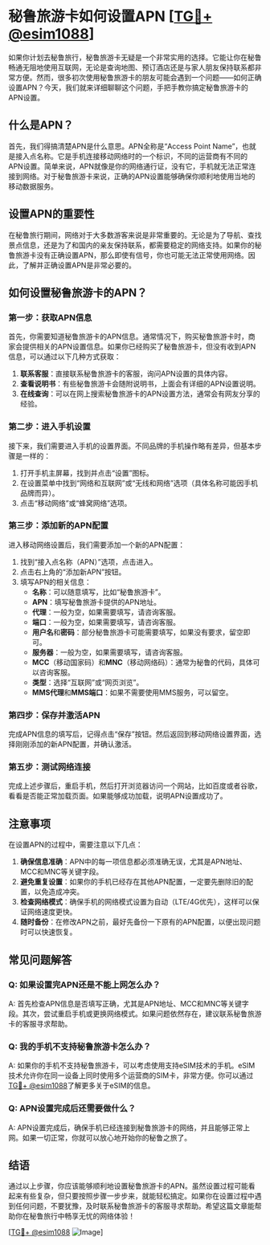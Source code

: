 # 秘鲁旅游卡如何设置APN [[TG💪+ @esim1088](https://t.me/s/esim1088)]

如果你计划去秘鲁旅行，秘鲁旅游卡无疑是一个非常实用的选择。它能让你在秘鲁畅通无阻地使用互联网，无论是查询地图、预订酒店还是与家人朋友保持联系都非常方便。然而，很多初次使用秘鲁旅游卡的朋友可能会遇到一个问题——如何正确设置APN？今天，我们就来详细聊聊这个问题，手把手教你搞定秘鲁旅游卡的APN设置。

## 什么是APN？

首先，我们得搞清楚APN是什么意思。APN全称是“Access Point Name”，也就是接入点名称。它是手机连接移动网络时的一个标识，不同的运营商有不同的APN设置。简单来说，APN就像是你的网络通行证，没有它，手机就无法正常连接到网络。对于秘鲁旅游卡来说，正确的APN设置能够确保你顺利地使用当地的移动数据服务。

## 设置APN的重要性

在秘鲁旅行期间，网络对于大多数游客来说是非常重要的。无论是为了导航、查找景点信息，还是为了和国内的亲友保持联系，都需要稳定的网络支持。如果你的秘鲁旅游卡没有正确设置APN，那么即使有信号，你也可能无法正常使用网络。因此，了解并正确设置APN是非常必要的。

## 如何设置秘鲁旅游卡的APN？

### 第一步：获取APN信息

首先，你需要知道秘鲁旅游卡的APN信息。通常情况下，购买秘鲁旅游卡时，商家会提供相关的APN设置信息。如果你已经购买了秘鲁旅游卡，但没有收到APN信息，可以通过以下几种方式获取：

1. **联系客服**：直接联系秘鲁旅游卡的客服，询问APN设置的具体内容。
2. **查看说明书**：有些秘鲁旅游卡会随附说明书，上面会有详细的APN设置说明。
3. **在线查询**：可以在网上搜索秘鲁旅游卡的APN设置方法，通常会有网友分享的经验。

### 第二步：进入手机设置

接下来，我们需要进入手机的设置界面。不同品牌的手机操作略有差异，但基本步骤是一样的：

1. 打开手机主屏幕，找到并点击“设置”图标。
2. 在设置菜单中找到“网络和互联网”或“无线和网络”选项（具体名称可能因手机品牌而异）。
3. 点击“移动网络”或“蜂窝网络”选项。

### 第三步：添加新的APN配置

进入移动网络设置后，我们需要添加一个新的APN配置：

1. 找到“接入点名称（APN）”选项，点击进入。
2. 点击右上角的“添加新APN”按钮。
3. 填写APN的相关信息：
   - **名称**：可以随意填写，比如“秘鲁旅游卡”。
   - **APN**：填写秘鲁旅游卡提供的APN地址。
   - **代理**：一般为空，如果需要填写，请咨询客服。
   - **端口**：一般为空，如果需要填写，请咨询客服。
   - **用户名**和**密码**：部分秘鲁旅游卡可能需要填写，如果没有要求，留空即可。
   - **服务器**：一般为空，如果需要填写，请咨询客服。
   - **MCC**（移动国家码）和**MNC**（移动网络码）：通常为秘鲁的代码，具体可以咨询客服。
   - **类型**：选择“互联网”或“网页浏览”。
   - **MMS代理**和**MMS端口**：如果不需要使用MMS服务，可以留空。

### 第四步：保存并激活APN

完成APN信息的填写后，记得点击“保存”按钮。然后返回到移动网络设置界面，选择刚刚添加的新APN配置，并确认激活。

### 第五步：测试网络连接

完成上述步骤后，重启手机，然后打开浏览器访问一个网站，比如百度或者谷歌，看看是否能正常加载页面。如果能够成功加载，说明APN设置成功了。

## 注意事项

在设置APN的过程中，需要注意以下几点：

1. **确保信息准确**：APN中的每一项信息都必须准确无误，尤其是APN地址、MCC和MNC等关键字段。
2. **避免重复设置**：如果你的手机已经存在其他APN配置，一定要先删除旧的配置，以免造成冲突。
3. **检查网络模式**：确保手机的网络模式设置为自动（LTE/4G优先），这样可以保证网络速度更快。
4. **随时备份**：在修改APN之前，最好先备份一下原有的APN配置，以便出现问题时可以快速恢复。

## 常见问题解答

### Q: 如果设置完APN还是不能上网怎么办？
A: 首先检查APN信息是否填写正确，尤其是APN地址、MCC和MNC等关键字段。其次，尝试重启手机或更换网络模式。如果问题依然存在，建议联系秘鲁旅游卡的客服寻求帮助。

### Q: 我的手机不支持秘鲁旅游卡怎么办？
A: 如果你的手机不支持秘鲁旅游卡，可以考虑使用支持eSIM技术的手机。eSIM技术允许你在同一设备上同时使用多个运营商的SIM卡，非常方便。你可以通过[TG💪+ @esim1088](https://t.me/s/esim1088)了解更多关于eSIM的信息。

### Q: APN设置完成后还需要做什么？
A: APN设置完成后，确保手机已经连接到秘鲁旅游卡的网络，并且能够正常上网。如果一切正常，你就可以放心地开始你的秘鲁之旅了。

## 结语

通过以上步骤，你应该能够顺利地设置秘鲁旅游卡的APN。虽然设置过程可能看起来有些复杂，但只要按照步骤一步步来，就能轻松搞定。如果你在设置过程中遇到任何问题，不要犹豫，及时联系秘鲁旅游卡的客服寻求帮助。希望这篇文章能帮助你在秘鲁旅行中畅享无忧的网络体验！

[[TG💪+ @esim1088](https://t.me/s/esim1088) ![Image](https://i.postimg.cc/4NQfJmqS/Snipaste-2025-05-13-00-14-12.png)]
